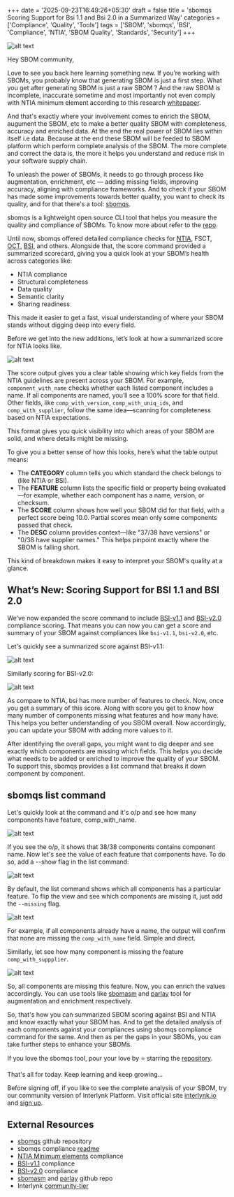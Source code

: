 +++
date = '2025-09-23T16:49:26+05:30'
draft = false
title = 'sbomqs Scoring Support for Bsi 1.1 and Bsi 2.0 in a Summarized Way'
categories = ['Compliance', 'Quality', 'Tools']
tags = ['SBOM', 'sbomqs', 'BSI', 'Compliance', 'NTIA', 'SBOM Quality', 'Standards', 'Security']
+++

![alt text](/posts/image-15.png)

Hey SBOM community,

Love to see you back here learning something new. If you’re working with SBOMs, you probably know that generating SBOM is just a first step. What you get after generating SBOM is just a raw SBOM ? And the raw SBOM is incomplete, inaccurate sometime and most importantly not even comply with NTIA minimum element according to this research [whitepaper](https://github.com/SBOM-Community/SBOM-Generation/blob/main/whitepaper/Draft-SBOM-Generation-White-Paper-Feb-25-2025.pdf).

And that's exactly where your involvement comes to enrich the SBOM, augument the SBOM, etc to make a better quality SBOM with completeness, accuracy and enriched data.  At the end the real power of SBOM lies within itself i.e data. Because at the end these SBOM will be feeded to SBOM platform which perform complete analysis of the SBOM. The more complete and correct the data is, the more it helps you understand and reduce risk in your software supply chain.

To unleash the power of  SBOMs, it needs to go through process like augmentation, enrichment, etc — adding missing fields, improving accuracy, aligning with compliance frameworks. And to check if your SBOM has made some improvements towards better quality, you want to check its quality, and for that there's a tool: [sbomqs](https://github.com/interlynk-io/sbomqs).

sbomqs is a lightweight open source CLI tool that helps you measure the quality and compliance of SBOMs. To know more about refer to the [repo](https://github.com/interlynk-io/sbomqs).

Until now, sbomqs offered detailed compliance checks for [NTIA](https://www.ntia.doc.gov/files/ntia/publications/sbom_minimum_elements_report.pdf), FSCT, [OCT](https://github.com/OpenChain-Project/Reference-Material/blob/master/SBOM-Quality-Management/Telco-SBOM-Guide/Version-1.0/en/OpenChain-Telco-SBOM-Guide_EN.pdf), [BSI](https://www.bsi.bund.de/SharedDocs/Downloads/EN/BSI/Publications/TechGuidelines/TR03183/BSI-TR-03183-2.pdf), and others. Alongside that, the score command provided a summarized scorecard, giving you a quick look at your SBOM’s health across categories like:

- NTIA compliance
- Structural completeness
- Data quality
- Semantic clarity
- Sharing readiness

This made it easier to get a fast, visual understanding of where your SBOM stands without digging deep into every field.

Before we get into the new additions, let’s look at how a summarized score for NTIA looks like.

![alt text](/posts/image-16.png)

The score output gives you a clear table showing which key fields from the NTIA guidelines are present across your SBOM. For example, `component_with_name` checks whether each listed component includes a name. If all components are named, you’ll see a 100% score for that field. Other fields, like `comp_with_version`, `comp_with_uniq_ids`, and `comp_with_supplier`, follow the same idea—scanning for completeness based on NTIA expectations.

This format gives you quick visibility into which areas of your SBOM are solid, and where details might be missing.

To give you a better sense of how this looks, here’s what the table output means:

- The **CATEGORY** column tells you which standard the check belongs to (like NTIA or BSI).
- The **FEATURE** column lists the specific field or property being evaluated—for example, whether each component has a name, version, or checksum.
- The **SCORE** column shows how well your SBOM did for that field, with a perfect score being 10.0. Partial scores mean only some components passed that check.
- The **DESC** column provides context—like "37/38 have versions" or "0/38 have supplier names." This helps pinpoint exactly where the SBOM is falling short.

This kind of breakdown makes it easy to interpret your SBOM's quality at a glance.

## What’s New: Scoring Support for BSI 1.1 and BSI 2.0

We’ve now expanded the score command to include [BSI-v1.1](https://www.bsi.bund.de/SharedDocs/Downloads/EN/BSI/Publications/TechGuidelines/TR03183/BSI-TR-03183-2.pdf) and [BSI-v2.0](https://www.bsi.bund.de/SharedDocs/Downloads/EN/BSI/Publications/TechGuidelines/TR03183/BSI-TR-03183-2-2_0_0.pdf) compliance scoring. That means you can now you can get a score and summary of your SBOM against compliances like `bsi-v1.1`, `bsi-v2.0`, etc.

Let's quickly see a summarized score against BSI-v1.1:

![alt text](/posts/image-17.png)

Similarly scoring for BSI-v2.0:

![alt text](/posts/image-18.png)

As compare to NTIA, bsi has more number of features to check. Now, once you get a summary of this score. Along with score you get to know how many number of components missing what features and how many have. This helps you better understanding of you SBOM overall. Now accordingly, you can update your SBOM with adding more values to it.

After identifying the overall gaps, you might want to dig deeper and see exactly which components are missing which fields. This helps you decide what needs to be added or enriched to improve the quality of your SBOM. To support this, sbomqs provides a list command that breaks it down component by component. 

## sbomqs list command

Let's quickly look at the command and it's o/p and see how many components have feature, comp_with_name.

![alt text](/posts/image-19.png)

If you see the o/p, it shows that 38/38 components contains component name. Now let's see the value of each feature that components have. To do so, add a --show flag in the list command:

![alt text](/posts/image-20.png)

By default, the list command shows which all components has a particular feature. To flip the view and see which components are missing it, just add the `--missing` flag.

![alt text](/posts/image-21.png)

For example, if all components already have a name, the output will confirm that none are missing the `comp_with_name` field. Simple and direct.

Similarly, let see how many component is missing the feature `comp_with_suppplier`. 

![alt text](/posts/image-22.png)

So, all components are missing this feature. Now, you can enrich the values accordingly. You can use tools like [sbomasm](https://github.com/interlynk-io/sbomasm) and [parlay](https://github.com/snyk/parlay) tool for augmentation and enrichment respectively.

So, that's how you can summarized SBOM scoring against BSI and NTIA and know exactly what your SBOM has. And to get the detailed analysis of each components against your compliances using sbomqs compliance command for the same. And then as per the gaps in your SBOMs, you can take further steps to enhance your SBOMs.

If you love the sbomqs tool, pour your love by ⭐ starring the [repository](https://github.com/interlynk-io/sbomqs/).

That's all for today. Keep learning and keep growing...

Before signing off, if you like to see the complete analysis of your SBOM, try our community version of Interlynk Platform. Visit official site [interlynk.io](https://www.interlynk.io/) and [sign up](https://app.interlynk.io/auth).

## External Resources

- [sbomqs](https://github.com/interlynk-io/sbomqs) github repository
- sbomqs compliance [readme](https://github.com/interlynk-io/sbomqs/blob/main/Compliance.md)
- [NTIA Minimum elements](https://www.ntia.doc.gov/files/ntia/publications/sbom_minimum_elements_report.pdf) compliance
- [BSI-v1.1](https://www.bsi.bund.de/SharedDocs/Downloads/EN/BSI/Publications/TechGuidelines/TR03183/BSI-TR-03183-2.pdf) compliance
- [BSI-v2.0](https://www.bsi.bund.de/SharedDocs/Downloads/EN/BSI/Publications/TechGuidelines/TR03183/BSI-TR-03183-2-2_0_0.pdf) compliance
- [sbomasm](https://github.com/interlynk-io/sbomasm/) and [parlay](https://github.com/snyk/parlay) github repo
- Interlynk [community-tier](https://www.interlynk.io/community-tier)
